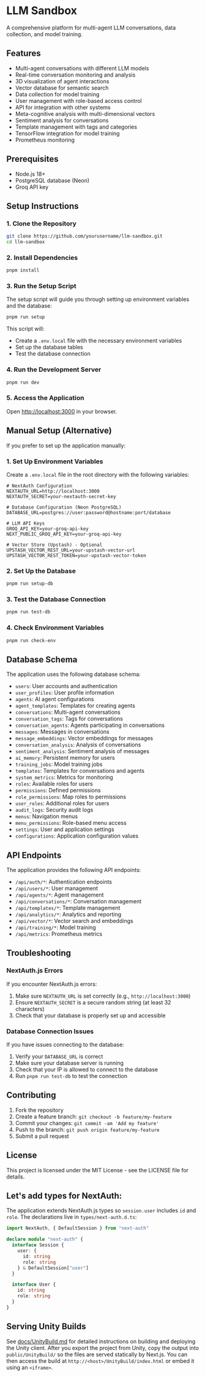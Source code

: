 # LLM Sandbox

A comprehensive platform for multi-agent LLM conversations, data collection, and model training.

## Features

- Multi-agent conversations with different LLM models
- Real-time conversation monitoring and analysis
- 3D visualization of agent interactions
- Vector database for semantic search
- Data collection for model training
- User management with role-based access control
- API for integration with other systems
- Meta-cognitive analysis with multi-dimensional vectors
- Sentiment analysis for conversations
- Template management with tags and categories
- TensorFlow integration for model training
- Prometheus monitoring

## Prerequisites

- Node.js 18+
- PostgreSQL database (Neon)
- Groq API key

## Setup Instructions

### 1. Clone the Repository

```bash
git clone https://github.com/yourusername/llm-sandbox.git
cd llm-sandbox
```

### 2. Install Dependencies

```bash
pnpm install
```

### 3. Run the Setup Script

The setup script will guide you through setting up environment variables and the database:

```bash
pnpm run setup
```

This script will:
- Create a `.env.local` file with the necessary environment variables
- Set up the database tables
- Test the database connection

### 4. Run the Development Server

```bash
pnpm run dev
```

### 5. Access the Application

Open [http://localhost:3000](http://localhost:3000) in your browser.

## Manual Setup (Alternative)

If you prefer to set up the application manually:

### 1. Set Up Environment Variables

Create a `.env.local` file in the root directory with the following variables:

```
# NextAuth Configuration
NEXTAUTH_URL=http://localhost:3000
NEXTAUTH_SECRET=your-nextauth-secret-key

# Database Configuration (Neon PostgreSQL)
DATABASE_URL=postgres://user:password@hostname:port/database

# LLM API Keys
GROQ_API_KEY=your-groq-api-key
NEXT_PUBLIC_GROQ_API_KEY=your-groq-api-key

# Vector Store (Upstash) - Optional
UPSTASH_VECTOR_REST_URL=your-upstash-vector-url
UPSTASH_VECTOR_REST_TOKEN=your-upstash-vector-token
```

### 2. Set Up the Database

```bash
pnpm run setup-db
```

### 3. Test the Database Connection

```bash
pnpm run test-db
```
### 4. Check Environment Variables

```bash
pnpm run check-env
```


## Database Schema

The application uses the following database schema:

- `users`: User accounts and authentication
- `user_profiles`: User profile information
- `agents`: AI agent configurations
- `agent_templates`: Templates for creating agents
- `conversations`: Multi-agent conversations
- `conversation_tags`: Tags for conversations
- `conversation_agents`: Agents participating in conversations
- `messages`: Messages in conversations
- `message_embeddings`: Vector embeddings for messages
- `conversation_analysis`: Analysis of conversations
- `sentiment_analysis`: Sentiment analysis of messages
- `ai_memory`: Persistent memory for users
- `training_jobs`: Model training jobs
- `templates`: Templates for conversations and agents
- `system_metrics`: Metrics for monitoring
- `roles`: Available roles for users
- `permissions`: Defined permissions
- `role_permissions`: Map roles to permissions
- `user_roles`: Additional roles for users
- `audit_logs`: Security audit logs
- `menus`: Navigation menus
- `menu_permissions`: Role-based menu access
- `settings`: User and application settings
- `configurations`: Application configuration values

## API Endpoints

The application provides the following API endpoints:

- `/api/auth/*`: Authentication endpoints
- `/api/users/*`: User management
- `/api/agents/*`: Agent management
- `/api/conversations/*`: Conversation management
- `/api/templates/*`: Template management
- `/api/analytics/*`: Analytics and reporting
- `/api/vector/*`: Vector search and embeddings
- `/api/training/*`: Model training
- `/api/metrics`: Prometheus metrics

## Troubleshooting

### NextAuth.js Errors

If you encounter NextAuth.js errors:

1. Make sure `NEXTAUTH_URL` is set correctly (e.g., `http://localhost:3000`)
2. Ensure `NEXTAUTH_SECRET` is a secure random string (at least 32 characters)
3. Check that your database is properly set up and accessible

### Database Connection Issues

If you have issues connecting to the database:

1. Verify your `DATABASE_URL` is correct
2. Make sure your database server is running
3. Check that your IP is allowed to connect to the database
4. Run `pnpm run test-db` to test the connection

## Contributing

1. Fork the repository
2. Create a feature branch: `git checkout -b feature/my-feature`
3. Commit your changes: `git commit -am 'Add my feature'`
4. Push to the branch: `git push origin feature/my-feature`
5. Submit a pull request

## License

This project is licensed under the MIT License - see the LICENSE file for details.

## Let's add types for NextAuth:
The application extends NextAuth.js types so `session.user` includes `id` and `role`. The declarations live in `types/next-auth.d.ts`:

```ts
import NextAuth, { DefaultSession } from "next-auth"

declare module "next-auth" {
  interface Session {
    user: {
      id: string
      role: string
    } & DefaultSession["user"]
  }

  interface User {
    id: string
    role: string
  }
}
```


## Serving Unity Builds

See [docs/UnityBuild.md](docs/UnityBuild.md) for detailed instructions on building and deploying the Unity client.
After you export the project from Unity, copy the output into `public/UnityBuild/` so the files are served statically by Next.js.
You can then access the build at `http://<host>/UnityBuild/index.html` or embed it using an `<iframe>`.

